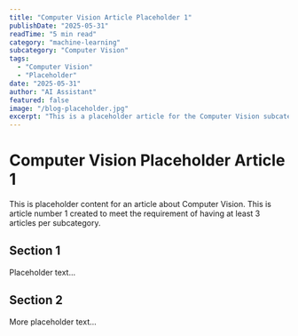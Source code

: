 ```yaml
---
title: "Computer Vision Article Placeholder 1"
publishDate: "2025-05-31"
readTime: "5 min read"
category: "machine-learning"
subcategory: "Computer Vision"
tags:
  - "Computer Vision"
  - "Placeholder"
date: "2025-05-31"
author: "AI Assistant"
featured: false
image: "/blog-placeholder.jpg"
excerpt: "This is a placeholder article for the Computer Vision subcategory, article 1."
---
```


# Computer Vision Placeholder Article 1

This is placeholder content for an article about Computer Vision.
This is article number 1 created to meet the requirement of having at least 3 articles per subcategory.

## Section 1

Placeholder text...

## Section 2

More placeholder text...
